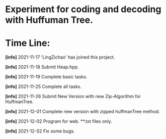 # Experiment for coding and decoding with Huffuman Tree.

# Time Line:

**[info]** 2021-11-17 'LingZichao' has joined this project.

**[info]** 2021-11-18 Submit Heap.hpp.

**[info]** 2021-11-19 Complete basic tasks.

**[info]** 2021-11-25 Complete all tasks.

**[info]** 2021-11-26 Submit New Version with new Zip-Algorithm for HuffmanTree.

**[info]** 2021-12-01 Complete new version with zipped huffmanTree method.

**[info]** 2021-12-02 Program for web. **.txt files only.

**[info]** 2021-12-02 Fix some bugs.

